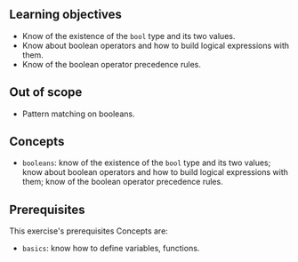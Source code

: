 ## Learning objectives

- Know of the existence of the `bool` type and its two values.
- Know about boolean operators and how to build logical expressions with them.
- Know of the boolean operator precedence rules.

## Out of scope

- Pattern matching on booleans.

## Concepts

- `booleans`: know of the existence of the `bool` type and its two values; know about boolean operators and how to build logical expressions with them; know of the boolean operator precedence rules.

## Prerequisites

This exercise's prerequisites Concepts are:

- `basics`: know how to define variables, functions.
